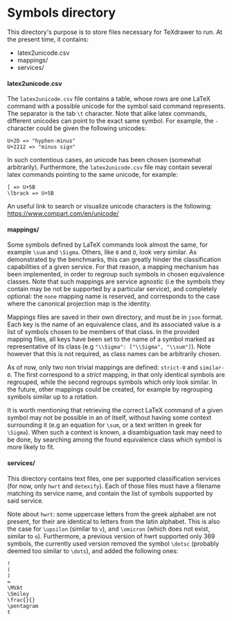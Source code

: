 # Symbols directory

This directory's purpose is to store files necessary for TeXdrawer to run. At the present time, it contains:

- latex2unicode.csv
- mappings/
- services/


#### latex2unicode.csv

The ``` latex2unicode.csv ``` file contains a table, whose rows are one LaTeX command with a possible unicode for the symbol said command represents. The separator is the tab ``` \t ``` character. Note that alike latex commands, different unicodes can point to the exact same symbol. For example, the ``` - ``` character could be given the following unicodes:

```
U+2D => "hyphen-minus"
U+2212 => "minus sign"
```

In such contentious cases, an unicode has been chosen (somewhat arbitrarily). Furthermore, the ``` latex2unicode.csv ``` file may contain several latex commands pointing to the same unicode, for example:

```
[ => U+5B
\lbrack => U+5B
```

An useful link to search or visualize unicode characters is the following: <https://www.compart.com/en/unicode/>


#### mappings/

Some symbols defined by LaTeX commands look almost the same, for example ``` \sum ``` and ``` \Sigma ```. Others, like ``` 0 ``` and ``` O ```, look very similar. As demonstrated by the benchmarks, this can greatly hinder the classification capabilities of a given service. For that reason, a mapping mechanism has been implemented, in order to regroup such symbols in chosen equivalence classes. Note that such mappings are service agnostic (i.e the symbols they contain may be not be supported by a particular service), and completely optional: the ``` none ``` mapping name is reserved, and corresponds to the case where the canonical projection map is the identity.

Mappings files are saved in their own directory, and must be in ``` json ``` format. Each key is the name of an equivalence class, and its associated value is a list of symbols chosen to be members of that class. In the provided mapping files, all keys have been set to the name of a symbol marked as representative of its class (e.g ``` "\\Sigma": ["\\Sigma", "\\sum"] ```). Note however that this is not required, as class names can be arbitrarily chosen.

As of now, only two non trivial mappings are defined: ``` strict-0 ``` and ``` similar-0 ```. The first correspond to a *strict* mapping, in that only identical symbols are regrouped, while the second regroups symbols which only look similar. In the future, other mappings could be created, for example by regrouping symbols similar up to a rotation.

It is worth mentioning that retrieving the correct LaTeX command of a given symbol may not be possible in an of itself, without having some context surrounding it (e.g an equation for ``` \sum ```, or a text written in greek for ``` \Sigma ```). When such a context is known, a disambiguation task may need to be done, by searching among the found equivalence class which symbol is more likely to fit.


#### services/

This directory contains text files, one per supported classification services (for now, only ``` hwrt ``` and ``` detexify ```). Each of those files must have a filename matching its service name, and contain the list of symbols supported by said service.

Note about ``` hwrt ```: some uppercase letters from the greek alphabet are not present, for their are identical to letters from the latin alphabet. This is also the case for ``` \upsilon ``` (similar to ``` v ```), and ``` \omicron ``` (which does not exist, similar to ``` o ```). Furthermore, a previous version of hwrt supported only 369 symbols, the currently used version removed the symbol ``` \dotsc ``` (probably deemed too similar to ``` \dots ```), and added the following ones:

```
!
(
)
=
\MVAt
\Smiley
\frac{}{}
\pentagram
t
```

